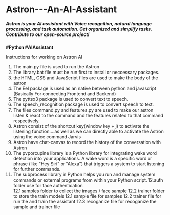 # Astron---An-AI-Assistant
<h5>Astron is your AI assistant with Voice recognition, natural language processing, and task automation. Get organized and simplify tasks. Contribute to our open-source project!</h5> <b>#Python #AIAssistant</b>

Instructions for working on Astron AI

1. The main.py file is used to run the Astron
2. The library.bat file must be run first to install or neccessary packages.
3. the HTML, CSS and JavaScript files are used to make the body of the astron
4. The Eel package is used as an native between python and javascript (Basically For connecting Frontend and Backend)
5. The pyttsx3 package is used to convert text to speech.
6. The speech_recognition package is used to convert speech to text.
7. The files command.py and features.py are used to make our astron listen & react to the command and the features related to that command respectively.
8. Astron consist of the shortcut key(window key + j) to activate the listening function....as well as we can directly able to activate the Astron
using the voice command Jarvis
9. Astron have chat-canvas to record the history of the conversation with Astron
10. The pvporcupine library is a Python library for integrating wake word detection into your applications. A wake word is a specific word or phrase 
(like "Hey Siri" or "Alexa") that triggers a system to start listening for further commands.
11. The subprocess library in Python helps you run and manage system commands or external programs from within your Python script.
12.auth folder use for face authentication  
12.1 samples folder to collect the images / face sample 
12.2 trainer folder to store the train models 
12.1 sample file for samples
12.2 trainer file  for run the and train the assistant 
12.3 recoganize file for recoganize the sample and trainer file 